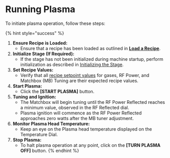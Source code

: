 # Running Plasma

To initiate plasma operation, follow these steps:

{% hint style="success" %}
1. **Ensure Recipe is Loaded:**
   * Ensure that a recipe has been loaded as outlined in [**Load a Recipe**](load-a-recipe.md).
2. **Initialize Stage (If Required):**
   * If the stage has not been initialized during machine startup, perform initialization as described in [Initializing the Stage](initializing-the-stage.md).
3. **Set Recipe Values:**
   * Verify that all [recipe setpoint values](../engineer-mode/manual-recipe-setpoints.md) for gases, RF Power, and Matchbox (MB) Tuning are their expected recipe values.
4. **Start Plasma:**
   * Click the **\[START PLASMA]** button.
5. **Tuning and Ignition:**
   * The Matchbox will begin tuning until the RF Power Reflected reaches a minimum value, observed in the RF Reflected dial.
   * Plasma ignition will commence as the RF Power Reflected approaches zero watts after the MB tuner adjustment.
6. **Monitor Plasma Head Temperature:**
   * Keep an eye on the Plasma head temperature displayed on the Temperature Dial.
7. **Stop Plasma:**
   * To halt plasma operation at any point, click on the **\[TURN PLASMA OFF]** button.
{% endhint %}
